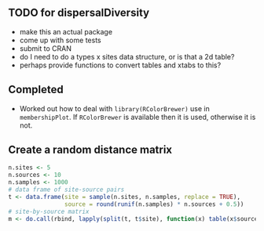 TODO for dispersalDiversity
---------------------------

* make this an actual package
* come up with some tests
* submit to CRAN
* do I need to do a types x sites data structure, or is that a 2d table?
* perhaps provide functions to convert tables and xtabs to this?

Completed
---------

* Worked out how to deal with `library(RColorBrewer)` use in `membershipPlot`.  If `RColorBrewer` is available then it is used, otherwise it is not.

Create a random distance matrix
------

```R
n.sites <- 5
n.sources <- 10
n.samples <- 1000
# data frame of site-source pairs
t <- data.frame(site = sample(n.sites, n.samples, replace = TRUE),
                source = round(runif(n.samples) * n.sources + 0.5))
# site-by-source matrix
m <- do.call(rbind, lapply(split(t, t$site), function(x) table(x$source)))
```
